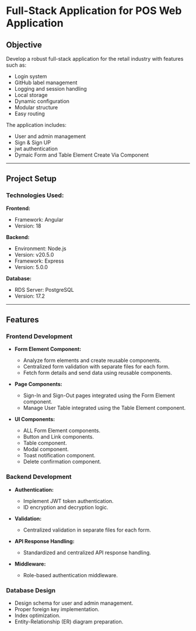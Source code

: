 # Full-Stack Application for POS Web Application

## Objective
Develop a robust full-stack application for the retail industry with features such as:
- Login system
- GitHub label management
- Logging and session handling
- Local storage
- Dynamic configuration
- Modular structure
- Easy routing

The application includes:
- User and admin management
- Sign & Sign UP
- jwt authentication
- Dymaic Form and Table Element Create Via Component 

---

## Project Setup

### Technologies Used:
**Frontend:**
- Framework: Angular
- Version: 18

**Backend:**
- Environment: Node.js
- Version: v20.5.0
- Framework: Express
- Version: 5.0.0

**Database:**
- RDS Server: PostgreSQL
- Version: 17.2

---

## Features

### Frontend Development
- **Form Element Component:**
  - Analyze form elements and create reusable components.
  - Centralized form validation with separate files for each form.
  - Fetch form details and send data using reusable components.

- **Page Components:**
  - Sign-In and Sign-Out pages integrated using the Form Element component.
  - Manage User Table integrated using the Table Element component.

- **UI Components:**
  - ALL Form Element components.
  - Button and Link components.
  - Table component.
  - Modal component.
  - Toast notification component.
  - Delete confirmation component.

### Backend Development
- **Authentication:**
  - Implement JWT token authentication.
  - ID encryption and decryption logic.

- **Validation:**
  - Centralized validation in separate files for each form.

- **API Response Handling:**
  - Standardized and centralized API response handling.

- **Middleware:**
  - Role-based authentication middleware.

### Database Design
- Design schema for user and admin management.
- Proper foreign key implementation.
- Index optimization.
- Entity-Relationship (ER) diagram preparation.

